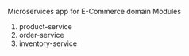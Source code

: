 Microservices app for E-Commerce domain
Modules
1. product-service
2. order-service
3. inventory-service
